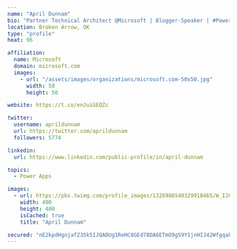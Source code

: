 ```yaml
---
name: "April Dunnam"
bio: "Partner Technical Architect @Microsoft | Blogger-Speaker | #PowerApps, #PowerAutomate, #Office365, #SharePoint | #WIT | #Karaoke Queen"
location: Broken Arrow, OK
type: "profile"
heat: 96

affiliation:
  name: Microsoft
  domain: microsoft.com
  images:
    - url: "/assets/images/organizations/microsoft.com-50x50.jpg"
      width: 50
      height: 50

website: https://t.co/enJuiGEQZc

twitter:
  username: aprildunnam
  url: https://twitter.com/aprildunnam
  followers: 5774

linkedin:
  url: https://www.linkedin.com/public-profile/in/april-dunnam

topics:
  - Power Apps

images:
  - url: https://pbs.twimg.com/profile_images/1326986540329918465/W_IJ6Ih2_400x400.jpg
    width: 400
    height: 400
    isCached: true
    title: "April Dunnam"

secured: "nE2kpdHgnjafZ35k5IJQADUg1ReHC8GEd78DA6ETmO9gS9Y1jnHIJ42WfgqaFGzJ1yfbI7+WEUNL+F6Qfv/6c5Wr5JEWr1ZX9HQiZ6iLrA9cTuDwuLW5sR1UHLHDoenlVLtGKw1iyvVty9mrsYrniWugXULBsy/VAtissozXYXAhGW6dwfsobLkj5NVsYuOCtJdQlu4LG89My64bubEMsbyp2RdDSlT9TEkFo+Do9WI0P1yjdPFBLlIg50045Q8d7vpK9Qna3Bc2NWegjITFP4jk6E72akyAw+0IxOEqZUX6BnhMYsc81ciQDFCgULMSsjxm/1k1J9oalSTRHvaJfV+A3+qSnrZCPsPpMaGQzDaZ2DY7SJ5MIYGY8jXJuJhYJil3J/T4qjtUKD+cm7RrJadtey/v3G4xnjRn8tnhm/w=;072lrdo7iLg0iXNABhfDug=="
---
```


